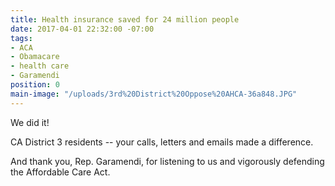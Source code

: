 ```yaml
---
title: Health insurance saved for 24 million people
date: 2017-04-01 22:32:00 -07:00
tags:
- ACA
- Obamacare
- health care
- Garamendi
position: 0
main-image: "/uploads/3rd%20District%20Oppose%20AHCA-36a848.JPG"
---
```


We did it! 

CA District 3 residents -- your calls, letters and emails made a difference. 

And thank you, Rep. Garamendi, for listening to us and vigorously defending the Affordable Care Act. 